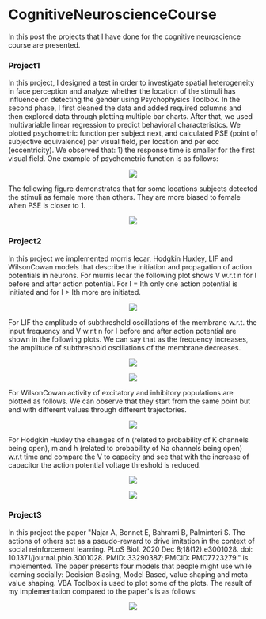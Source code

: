 # CognitiveNeuroscienceCourse
In this post the projects that I have done for the cognitive neuroscience course are presented.
### Project1
In this project, I designed a test in order to investigate spatial heterogeneity in face perception and analyze whether the location of the stimuli has influence on detecting the gender using Psychophysics Toolbox. In the second phase, I first cleaned the data and added required columns and then explored data through plotting multiple bar charts. After that, we used multivariable linear regression to predict behavioral characteristics. We plotted psychometric function per subject next, and calculated PSE (point of subjective equivalence) per visual field, per location and per ecc (eccentricity). We observed that: 1) the response time is smaller for the first visual field. One example of psychometric function is as follows:
<p align="center">
  <img src="https://github.com/BanafshehKarimian/CognitiveNeuroscienceCourse/blob/main/Project1/pf.PNG" />
</p>
The following figure demonstrates that for some locations subjects detected the stimuli as female more than others. They are more biased to female when PSE is closer to 1.
<p align="center">
  <img src="https://github.com/BanafshehKarimian/CognitiveNeuroscienceCourse/blob/main/Project1/loc.PNG" />
</p>

### Project2
In this project we implemented morris lecar, Hodgkin Huxley, LIF and WilsonCowan models that describe the initiation and propagation of action potentials in neurons.
For murris lecar the following plot shows V w.r.t n for I before and after action potential. For I = Ith only one action potential is initiated and for I > Ith more are initiated.
<p align="center">
  <img src="https://github.com/BanafshehKarimian/CognitiveNeuroscienceCourse/blob/main/Project2/ML.PNG" />
</p>
For LIF the amplitude of subthreshold oscillations of the membrane w.r.t. the input frequency and V w.r.t n for I before and after action potential are shown in the following plots. We can say that as the frequency increases, the amplitude of subthreshold oscillations of the membrane decreases.
<p align="center">
  <img src="https://github.com/BanafshehKarimian/CognitiveNeuroscienceCourse/blob/main/Project2/LIF.PNG" />
</p>
<p align="center">
  <img src="https://github.com/BanafshehKarimian/CognitiveNeuroscienceCourse/blob/main/Project2/LIFV.PNG" />
</p>
For WilsonCowan activity of excitatory and inhibitory populations are plotted as follows. We can observe that they start from the same point but end with different values through different trajectories. 
<p align="center">
  <img src="https://github.com/BanafshehKarimian/CognitiveNeuroscienceCourse/blob/main/Project2/WilsonCowan.PNG" />
</p>
For Hodgkin Huxley the changes of n (related to probability of K channels being open), m and h (related to probability of Na channels being open) w.r.t time and compare the V to capacity and see that with the increase of capacitor the action potential voltage threshold is reduced.
<p align="center">
  <img src="https://github.com/BanafshehKarimian/CognitiveNeuroscienceCourse/blob/main/Project2/HH.PNG" />
</p>
<p align="center">
  <img src="https://github.com/BanafshehKarimian/CognitiveNeuroscienceCourse/blob/main/Project2/HHC.PNG" />
</p>

### Project3
In this project the paper "Najar A, Bonnet E, Bahrami B, Palminteri S. The actions of others act as a pseudo-reward to drive imitation in the context of social reinforcement learning. PLoS Biol. 2020 Dec 8;18(12):e3001028. doi: 10.1371/journal.pbio.3001028. PMID: 33290387; PMCID: PMC7723279." is implemented. 
The paper presents four models that people might use while learning socially: Decision Biasing, Model Based, value shaping and meta value shaping. VBA Toolbox is used to plot some of the plots. The result of my implementation compared to the paper's is as follows:
<p align="center">
  <img src="https://github.com/BanafshehKarimian/CognitiveNeuroscienceCourse/blob/main/Project3/P3Result.png" />
</p>
